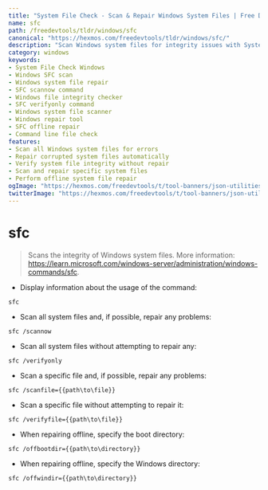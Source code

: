 ```yaml
---
title: "System File Check - Scan & Repair Windows System Files | Free DevTools"
name: sfc
path: /freedevtools/tldr/windows/sfc
canonical: "https://hexmos.com/freedevtools/tldr/windows/sfc/"
description: "Scan Windows system files for integrity issues with System File Check. Repair corrupted files to ensure system stability. Free online tool, no registration required."
category: windows
keywords:
- System File Check Windows
- Windows SFC scan
- Windows system file repair
- SFC scannow command
- Windows file integrity checker
- SFC verifyonly command
- Windows system file scanner
- Windows repair tool
- SFC offline repair
- Command line file check
features:
- Scan all Windows system files for errors
- Repair corrupted system files automatically
- Verify system file integrity without repair
- Scan and repair specific system files
- Perform offline system file repair
ogImage: "https://hexmos.com/freedevtools/t/tool-banners/json-utilities-banner.png"
twitterImage: "https://hexmos.com/freedevtools/t/tool-banners/json-utilities-banner.png"
---
```


# sfc

> Scans the integrity of Windows system files.
> More information: <https://learn.microsoft.com/windows-server/administration/windows-commands/sfc>.

- Display information about the usage of the command:

`sfc`

- Scan all system files and, if possible, repair any problems:

`sfc /scannow`

- Scan all system files without attempting to repair any:

`sfc /verifyonly`

- Scan a specific file and, if possible, repair any problems:

`sfc /scanfile={{path\to\file}}`

- Scan a specific file without attempting to repair it:

`sfc /verifyfile={{path\to\file}}`

- When repairing offline, specify the boot directory:

`sfc /offbootdir={{path\to\directory}}`

- When repairing offline, specify the Windows directory:

`sfc /offwindir={{path\to\directory}}`
